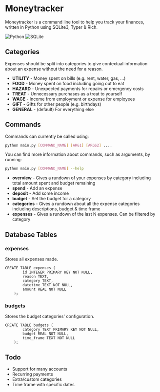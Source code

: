 # Moneytracker

Moneytracker is a command line tool to help you track your finances,
written in Python using SQLite3, Typer & Rich.

![Python](https://img.shields.io/badge/python-3670A0?style=for-the-badge&logo=python&logoColor=ffdd54)
![SQLite](https://img.shields.io/badge/sqlite-%2307405e.svg?style=for-the-badge&logo=sqlite&logoColor=white)

## Categories

Expenses should be split into categories to give contextual information
about an expense without the need for a reason. 

- **UTILITY** - Money spent on bills (e.g. rent, water, gas, ...)
- **FOOD** - Money spent on food including going out to eat
- **HAZARD** - Unexpected payments for repairs or emergency costs
- **TREAT** - Unnecessary purchases as a treat to yourself
- **WAGE** - Income from employment or expense for employees
- **GIFT** - Gifts for other people (e.g. birthdays)
- **GENERAL** - (default) For everything else 

## Commands

Commands can currently be called using:

```bash
python main.py [COMMAND_NAME] [ARG1] [ARGS2] ....
```

You can find more information about commands, such as arguments, by running:
```bash
python main.py [COMMAND_NAME] --help
```

- **overview** - Gives a rundown of your expenses by category including 
total amount spent and budget remaining
- **spend** - Add an expense
- **deposit** - Add some income
- **budget** - Set the budget for a category
- **categories** - Gives a rundown about all the expense categories 
including descriptions, budget & time frame
- **expenses** - Gives a rundown of the last N expenses. Can be filtered
by category

## Database Tables

### expenses

Stores all expenses made.

```sqlite
CREATE TABLE expenses (
        id INTEGER PRIMARY KEY NOT NULL,
        reason TEXT,
        category TEXT,
        datetime TEXT NOT NULL,
        amount REAL NOT NULL
    );
```


### budgets

Stores the budget categories' configuration.

```sqlite
CREATE TABLE budgets (
        category TEXT PRIMARY KEY NOT NULL,
        budget REAL NOT NULL,
        time_frame TEXT NOT NULL
    );
```

## Todo

- Support for many accounts
- Recurring payments
- Extra/custom categories
- Time frame with specific dates
